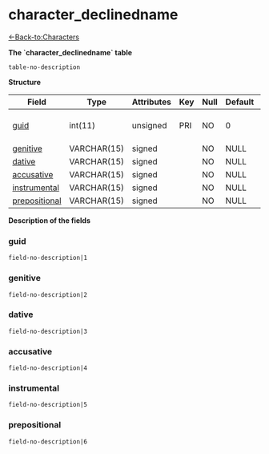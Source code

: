# character\_declinedname

[<-Back-to:Characters](database-characters.md)

**The \`character\_declinedname\` table**

`table-no-description`

**Structure**

| Field              | Type        | Attributes | Key | Null | Default | Extra | Comment                  |
|--------------------|-------------|------------|-----|------|---------|-------|--------------------------|
| [guid][1]          | int(11)     | unsigned   | PRI | NO   | 0       |       | Global Unique Identifier |
| [genitive][2]      | VARCHAR(15) | signed     |     | NO   | NULL    |       |                          |
| [dative][3]        | VARCHAR(15) | signed     |     | NO   | NULL    |       |                          |
| [accusative][4]    | VARCHAR(15) | signed     |     | NO   | NULL    |       |                          |
| [instrumental][5]  | VARCHAR(15) | signed     |     | NO   | NULL    |       |                          |
| [prepositional][6] | VARCHAR(15) | signed     |     | NO   | NULL    |       |                          |

[1]: #guid
[2]: #genitive
[3]: #dative
[4]: #accusative
[5]: #instrumental
[6]: #prepositional

**Description of the fields**

### guid

`field-no-description|1`

### genitive

`field-no-description|2`

### dative

`field-no-description|3`

### accusative

`field-no-description|4`

### instrumental

`field-no-description|5`

### prepositional

`field-no-description|6`
